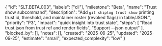 {
  "id": "SLT.BETA.003",
  "labels": ["cli"],
  "milestone": "Beta",
  "name": "Trust show subcommand",
  "description": "Add `git shiplog trust show` printing trust id, threshold, and maintainer roster (revoked flags) in table/JSON.",
  "priority": "P3",
  "impact": "quick insight into trust state",
  "steps": [
    "Read trust.json from trust ref and render fields",
    "Support --json output"
  ],
  "blocked_by": [],
  "notes": [],
  "created": "2025-09-25",
  "updated": "2025-09-25",
  "estimate": "small",
  "expected_complexity": "low"
}
